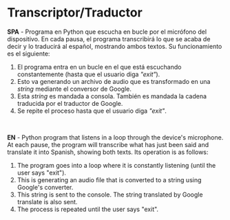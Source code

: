 # Transcriptor/Traductor

**SPA** - Programa en Python que escucha en bucle por el micrófono del dispositivo. En cada pausa, el programa transcribirá lo que se acaba de decir y lo traducirá al
español, mostrando ambos textos. Su funcionamiento es el siguiente:<br>
1. El programa entra en un bucle en el que está escuchando constantemente (hasta que el usuario diga *"exit"*).
2. Esto va generando un archivo de audio que es transformado en una *string* mediante el conversor de Google.
3. Esta *string* es mandada a consola. También es mandada la cadena traducida por el traductor de Google.
4. Se repite el proceso hasta que el usuario diga *"exit"*.
<br>

**EN** - Python program that listens in a loop through the device's microphone. At each pause, the program will transcribe what has just been said and translate it into
Spanish, showing both texts. Its operation is as follows:<br>
1. The program goes into a loop where it is constantly listening (until the user says "exit").
2. This is generating an audio file that is converted to a string using Google's converter.
3. This string is sent to the console. The string translated by Google translate is also sent.
4. The process is repeated until the user says "exit".
